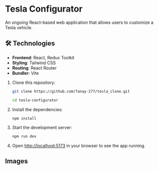 # Tesla Configurator  

An *ongoing* React-based web application that allows users to customize a Tesla vehicle.


## 🛠️ Technologies  

- **Frontend**: React, Redux Toolkit  
- **Styling**: Tailwind CSS
- **Routing**: React Router  
- **Bundler**: Vite  

1. Clone this repository:
   ```bash
   git clone https://github.com/Tanay-277/tesla_clone.git

   cd tesla-configurator
    ```
2. Install the dependencies:
    ```bash
    npm install
    ```

3. Start the development server:
    ```bash
    npm run dev
    ```
4. Open [http://localhost:5173](http://localhost:5173) in your browser to see the app running.


## Images


